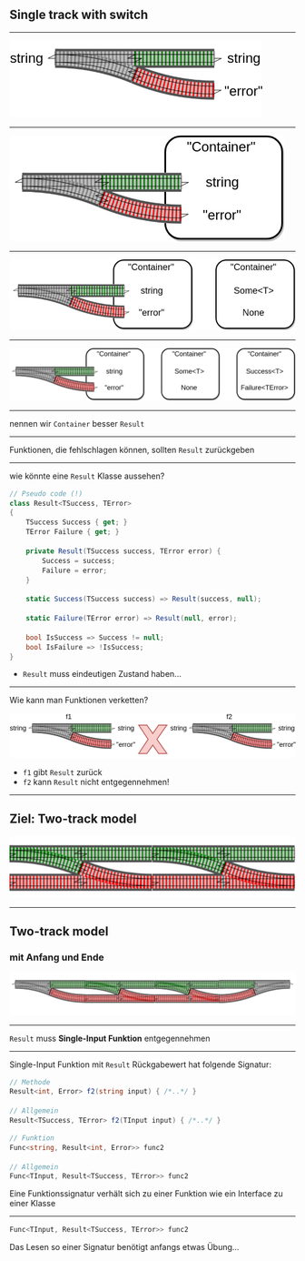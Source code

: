 ## Single track with switch

---

![img](resources/drawio/rop-Page-3a.png)

---

![img](resources/drawio/rop-Page-3c1.png)

---

![img](resources/drawio/rop-Page-3c2.png)

---

![img](resources/drawio/rop-Page-3c3.png)

---

nennen wir `Container` besser `Result`

---

Funktionen, die fehlschlagen können, sollten `Result` zurückgeben

---

wie könnte eine `Result` Klasse aussehen?

```csharp
// Pseudo code (!)
class Result<TSuccess, TError> 
{
    TSuccess Success { get; }
    TError Failure { get; }

    private Result(TSuccess success, TError error) {
        Success = success;
        Failure = error;
    }

    static Success(TSuccess success) => Result(success, null);

    static Failure(TError error) => Result(null, error);

    bool IsSuccess => Success != null;
    bool IsFailure => !IsSuccess;
}
```

- `Result` muss eindeutigen Zustand haben...

---

Wie kann man Funktionen verketten?

![img](resources/drawio/rop-Page-3b.png)

- `f1` gibt `Result` zurück
- `f2` kann `Result` nicht entgegennehmen!

---

## Ziel: Two-track model

![img](resources/drawio/rop-Page-3-2-track.png)

---

## Two-track model

### mit Anfang und Ende

![img](resources/drawio/rop-Page-3-2-track-with-start-end.png)

---

`Result` muss **Single-Input Funktion** entgegennehmen

---

Single-Input Funktion mit `Result` Rückgabewert hat folgende Signatur:

```csharp
// Methode
Result<int, Error> f2(string input) { /*..*/ }

// Allgemein
Result<TSuccess, TError> f2(TInput input) { /*..*/ }
```

```csharp
// Funktion
Func<string, Result<int, Error>> func2

// Allgemein
Func<TInput, Result<TSuccess, TError>> func2
```

Eine Funktionssignatur verhält sich zu einer Funktion wie ein Interface zu einer Klasse

---

```csharp
Func<TInput, Result<TSuccess, TError>> func2
```

Das Lesen so einer Signatur benötigt anfangs etwas Übung...

